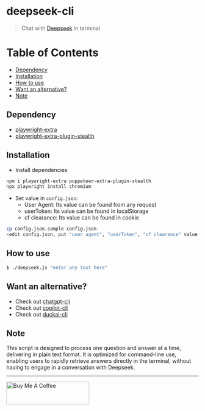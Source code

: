 # deepseek-cli

> Chat with [Deepseek](https://chat.deepseek.com/) in terminal

# Table of Contents

- [Dependency](#dependency)
- [Installation](#installation)
- [How to use](#how-to-use)
- [Want an alternative?](#want-an-alternative)
- [Note](#note)

## Dependency

- [playwright-extra](https://www.npmjs.com/package/playwright-extra)
- [playwright-extra-plugin-stealth](https://www.npmjs.com/package/puppeteer-extra-plugin-stealth)

## Installation

- Install dependencies

```bash
npm i playwright-extra puppeteer-extra-plugin-stealth
npx playwright install chromium
```

- Set value in `config.json`:
  - User Agent: Its value can be found from any request
  - userToken: Its value can be found in localStorage
  - cf clearance: Its value can be found in cookie

```bash
cp config.json.sample config.json
<edit config.json, put "user agent", "userToken", "cf clearance" value from your browser while a Deepseek account is authenticated>
```

## How to use

```bash
$ ./deepseek.js "enter any text here"
```

## Want an alternative?

- Check out [chatgpt-cli](https://github.com/KevCui/chatgpt-cli)
- Check out [copilot-cli](https://github.com/KevCui/copilot-cli)
- Check out [duckai-cli](https://github.com/KevCui/duckai-cli)

## Note

This script is designed to process one question and answer at a time, delivering in plain text format. It is optimized for command-line use, enabling users to rapidly retrieve answers directly in the terminal, without having to engage in a conversation with Deepseek.

---

<a href="https://www.buymeacoffee.com/kevcui" target="_blank"><img src="https://cdn.buymeacoffee.com/buttons/v2/default-orange.png" alt="Buy Me A Coffee" height="60px" width="217px"></a>
